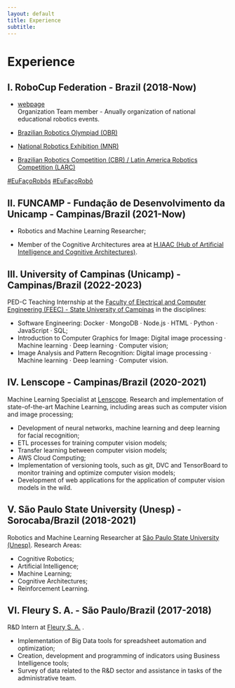 ```yaml
---
layout: default
title: Experience
subtitle: 
---
```


# Experience

##  I. RoboCup Federation - Brazil (2018-Now)
      
* [webpage](https://robocup.org.br)      
Organization Team member - Anually organization of national educational robotics events.

* [Brazilian Robotics Olympiad (OBR)](https://www.obr.org.br)

* [National Robotics Exhibition (MNR)](https://www.mnr.org.br)

* [Brazilian Robotics Competition (CBR) / Latin America Robotics Competition (LARC)](https://www.cbrobotica.org)

[#EuFaçoRobôs](https://www.instagram.com/explore/tags/eufaçorobôs/) [#EuFaçoRobô](https://www.instagram.com/explore/tags/eufaçorobô/) 

## II. FUNCAMP - Fundação de Desenvolvimento da Unicamp - Campinas/Brazil (2021-Now)

* Robotics and Machine Learning Researcher;

* Member of the Cognitive Architectures area at [H.IAAC (Hub of Artificial Intelligence and Cognitive Architectures)](https://hiaac.unicamp.br/).


## III. University of Campinas (Unicamp) - Campinas/Brazil (2022-2023)

PED-C Teaching Internship at the [Faculty of Electrical and Computer Engineering (FEEC) - State University of Campinas](https://fee.unicamp.br) in the disciplines:

* Software Engineering:  Docker · MongoDB · Node.js · HTML · Python · JavaScript ·  SQL;
* Introduction to Computer Graphics for Image: Digital image processing · Machine learning · Deep learning · Computer vision; 
* Image Analysis and Pattern Recognition: Digital image processing · Machine learning · Deep learning · Computer vision.

## IV. Lenscope - Campinas/Brazil (2020-2021)

Machine Learning Specialist at [Lenscope](https://lenscope.com.br). Research and implementation of state-of-the-art Machine Learning, including areas such as computer vision and image processing;
* Development of neural networks, machine learning and deep learning for facial recognition;
* ETL processes for training computer vision models;
* Transfer learning between computer vision models;
* AWS Cloud Computing;
* Implementation of versioning tools, such as git, DVC and TensorBoard to monitor training and optimize computer vision models;
* Development of web applications for the application of computer vision models in the wild.

## V. São Paulo State University (Unesp) - Sorocaba/Brazil (2018-2021)

Robotics and Machine Learning Researcher at [São Paulo State University (Unesp)](https://sorocaba.unesp.br). Research Areas: 
* Cognitive Robotics;
* Artificial Intelligence;
* Machine Learning;
* Cognitive Architectures;
* Reinforcement Learning.


## VI. Fleury S. A. - São Paulo/Brazil (2017-2018)
R&D Intern at [Fleury S. A.](https://www.grupofleury.com.br) .

* Implementation of Big Data tools for spreadsheet automation and optimization;
* Creation, development and programming of indicators using Business Intelligence tools;
* Survey of data related to the R\&D sector and assistance in tasks of the administrative team.


